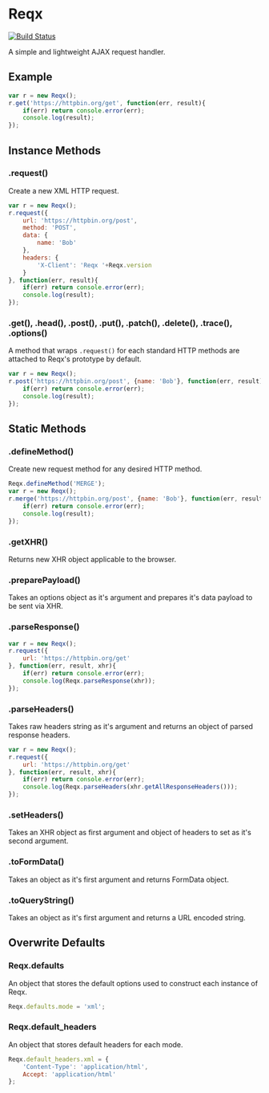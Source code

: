 # Reqx
[![Build Status](https://travis-ci.org/imaustink/Reqx.svg?branch=master)](https://travis-ci.org/imaustink/Reqx)

A simple and lightweight AJAX request handler.

## Example
```javascript
var r = new Reqx();
r.get('https://httpbin.org/get', function(err, result){
    if(err) return console.error(err);
    console.log(result);
});
```
## Instance Methods
### .request()
Create a new XML HTTP request.
```javascript
var r = new Reqx();
r.request({
    url: 'https://httpbin.org/post',
    method: 'POST',
    data: {
        name: 'Bob'
    },
    headers: {
        'X-Client': 'Reqx '+Reqx.version
    }
}, function(err, result){
    if(err) return console.error(err);
    console.log(result);
});
```
### .get(), .head(), .post(), .put(), .patch(), .delete(), .trace(), .options()
A method that wraps ```.request()``` for each standard HTTP methods are attached to Reqx's prototype by default.
```javascript
var r = new Reqx();
r.post('https://httpbin.org/post', {name: 'Bob'}, function(err, result){
    if(err) return console.error(err);
    console.log(result);
});
```

## Static Methods
### .defineMethod()
Create new request method for any desired HTTP method.
```javascript
Reqx.defineMethod('MERGE');
var r = new Reqx();
r.merge('https://httpbin.org/post', {name: 'Bob'}, function(err, result){
    if(err) return console.error(err);
    console.log(result);
});
```
### .getXHR()
Returns new XHR object applicable to the browser.
### .preparePayload()
Takes an options object as it's argument and prepares it's data payload to be sent via XHR.
### .parseResponse()
```javascript
var r = new Reqx();
r.request({
    url: 'https://httpbin.org/get'
}, function(err, result, xhr){
    if(err) return console.error(err);
    console.log(Reqx.parseResponse(xhr));
});
```
### .parseHeaders()
Takes raw headers string as it's argument and returns an object of parsed response headers.
```javascript
var r = new Reqx();
r.request({
    url: 'https://httpbin.org/get'
}, function(err, result, xhr){
    if(err) return console.error(err);
    console.log(Reqx.parseHeaders(xhr.getAllResponseHeaders()));
});
```
### .setHeaders()
Takes an XHR object as first argument and object of headers to set as it's second argument.
### .toFormData()
Takes an object as it's first argument and returns FormData object.
### .toQueryString()
Takes an object as it's first argument and returns a URL encoded string.

## Overwrite Defaults
### Reqx.defaults
An object that stores the default options used to construct each instance of Reqx.
```javascript
Reqx.defaults.mode = 'xml';
```
### Reqx.default_headers
An object that stores default headers for each mode.
```javascript
Reqx.default_headers.xml = {
    'Content-Type': 'application/html',
    Accept: 'application/html'
};
```